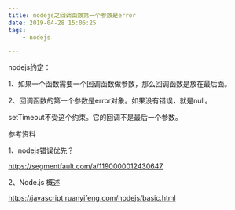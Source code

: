```yaml
---
title: nodejs之回调函数第一个参数是error
date: 2019-04-28 15:06:25
tags:
	- nodejs

---
```




nodejs约定：

1、如果一个函数需要一个回调函数做参数，那么回调函数是放在最后面。

2、回调函数的第一个参数是error对象。如果没有错误，就是null。

setTimeout不受这个约束。它的回调不是最后一个参数。



参考资料

1、nodejs错误优先？

https://segmentfault.com/a/1190000012430647

2、Node.js 概述

https://javascript.ruanyifeng.com/nodejs/basic.html